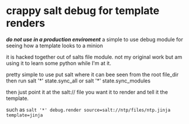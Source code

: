 crappy salt debug for template renders
======================================




_**do not use in a production enviroment**_
a simple to use debug module for seeing how a template looks to a minion

it is hacked together out of salts file module. not my original work but am using it to learn some python while I'm at it. 

pretty simple to use
put salt where it can bee seen from the root file_dir
then run salt '\*' state.sync_all
or salt '\*' state.sync_modules


then just point it at the salt:// file you want it to render and tell it the template. 

such as `salt '*' debug.render source=salt://ntp/files/ntp.jinja template=jinja`
